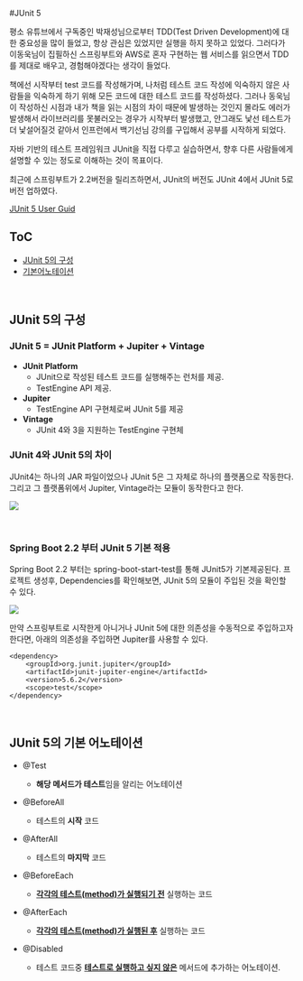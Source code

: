 #JUnit 5

평소 유튜브에서 구독중인 박재성님으로부터 TDD(Test Driven Development)에 대한 중요성을 많이 들었고, 항상 관심은 있었지만 실행을 하지 못하고 있었다. 그러다가 이동욱님이 집필하신 스프링부트와 AWS로 혼자 구현하는 웹 서비스를 읽으면서 TDD를 제대로 배우고, 경험해야겠다는 생각이 들었다. 

책에선 시작부터 test 코드를 작성해가며, 나처럼 테스트 코드 작성에 익숙하지 않은 사람들을 익숙하게 하기 위해 모든 코드에 대한 테스트 코드를 작성하셨다. 그러나 동욱님이 작성하신 시점과 내가 책을 읽는 시점의 차이 때문에 발생하는 것인지 몰라도 에러가 발생해서 라이브러리를 못불러오는 경우가 시작부터 발생했고, 안그래도 낯선 테스트가 더 낯설어질것 같아서 인프런에서 백기선님 강의를 구입해서 공부를 시작하게 되었다.

자바 기반의 테스트 프레임워크 JUnit을 직접 다루고 실습하면서, 향후 다른 사람들에게 설명할 수 있는 정도로 이해하는 것이 목표이다.

최근에 스프링부트가 2.2버전을 릴리즈하면서, JUnit의 버전도 JUnit 4에서 JUnit 5로 버전 업하였다.

[JUnit 5 User Guid](https://junit.org/junit5/docs/current/user-guide/)

## ToC

- [JUnit 5의 구성](#components)
- [기본어노테이션](#annotaions)

<br>

## <a name="components"></a>JUnit 5의 구성

### JUnit 5 = JUnit Platform + Jupiter + Vintage

- **JUnit Platform**
  - JUnit으로 작성된 테스트 코드를 실행해주는 런처를 제공.
  - TestEngine API 제공.
- **Jupiter**
  - TestEngine API 구현체로써 JUnit 5를 제공
- **Vintage**
  - JUnit 4와 3을 지원하는 TestEngine 구현체



### JUnit 4와 JUnit 5의 차이

JUnit4는 하나의 JAR 파일이었으나 JUnit 5은 그 자체로 하나의 플랫폼으로 작동한다. 그리고 그 플랫폼위에서 Jupiter, Vintage라는 모듈이 동작한다고 한다.

![](https://lh5.googleusercontent.com/oxqRtaoWkIvnN5TUMUYhNl5Cc8DlAxtJpcB1XqHTU8LNTOZPf45lL0P4tcxAtS5fWsdYx4-z0R4ldckzPr7ahVkmgmOls2-K_KFGDnK4xaIcmhUmWfExjT5bMfdxD3BadT9mz-VD)

<br>

### Spring Boot 2.2 부터 JUnit 5 기본 적용

Spring Boot 2.2 부터는 spring-boot-start-test를 통해 JUnit5가 기본제공된다. 프로젝트 생성후, Dependencies를 확인해보면, JUnit 5의 모듈이 주입된 것을 확인할 수 있다.

![](https://lh3.googleusercontent.com/pw/ACtC-3cIzB6hRQbz-tCbTvp7C57A8CvbGcFiMKGgB_tjtrJHtgsvb6L1xjejGgmD-LMLH98Ons74mrSIgeiQM4N8lIgE7ue-kSp6qC4foePHDcRDvKB6Oh7xK0_5DUkhxc6ELzVDiCOthyKInWBFb44wFdzS9w=w1442-h1109-no?authuser=0)

만약 스프링부트로 시작한게 아니거나 JUnit 5에 대한 의존성을 수동적으로 주입하고자 한다면, 아래의 의존성을 주입하면 Jupiter를 사용할 수 있다.

~~~
<dependency>
    <groupId>org.junit.jupiter</groupId>
    <artifactId>junit-jupiter-engine</artifactId>
    <version>5.6.2</version>
    <scope>test</scope>
</dependency>
~~~

<br>

## <a name="annotations"></a>JUnit 5의 기본 어노테이션

- @Test
  - **해당 메서드가 테스트**임을 알리는 어노테이션

- @BeforeAll
  - 테스트의 **시작** 코드

- @AfterAll
  - 테스트의 **마지막** 코드

- @BeforeEach
  - **<u>각각의 테스트(method)가 실행되기 전</u>** 실행하는 코드

- @AfterEach
  - **<u>각각의 테스트(method)가 실행된 후</u>** 실행하는 코드

- @Disabled
  - 테스트 코드중 <u>**테스트로 실행하고 싶지 않은**</u> 메서드에 추가하는 어노테이션.

<br>